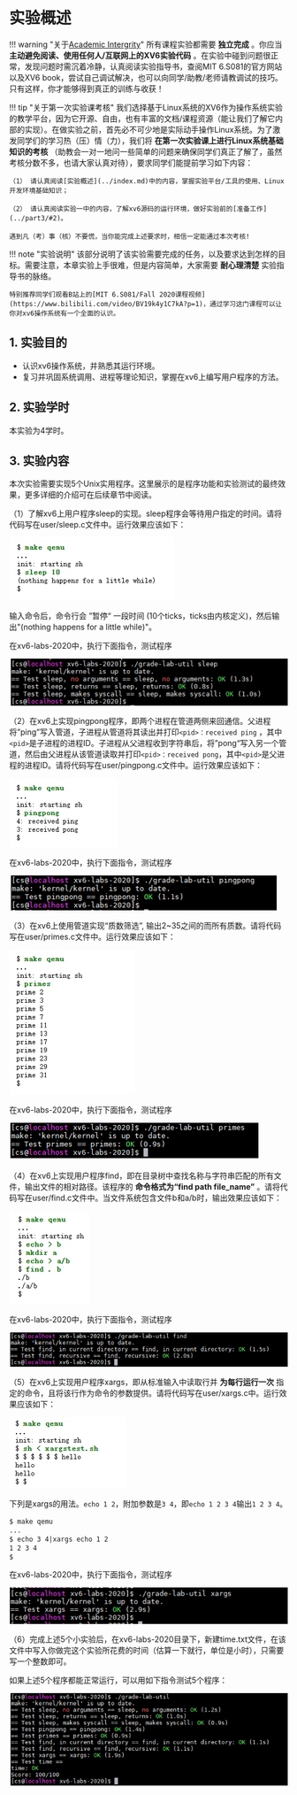 
# 实验概述

!!! warning "关于[Academic Intergrity](https://integrity.mit.edu/)"
    所有课程实验都需要 **独立完成** 。你应当 **主动避免阅读、使用任何人/互联网上的XV6实验代码** 。在实验中碰到问题很正常，发现问题时需沉着冷静，认真阅读实验指导书，查阅MIT 6.S081的官方网站以及XV6 book，尝试自己调试解决，也可以向同学/助教/老师请教调试的技巧。只有这样，你才能够得到真正的训练与收获！

!!! tip "关于第一次实验课考核"
    我们选择基于Linux系统的XV6作为操作系统实验的教学平台，因为它开源、自由，也有丰富的文档/课程资源（能让我们了解它内部的实现）。在做实验之前，首先必不可少地是实际动手操作Linux系统。为了激发同学们的学习热（压）情（力），我们将 **在第一次实验课上进行Linux系统基础知识的考核** （助教会一对一地问一些简单的问题来确保同学们真正了解了，虽然考核分数不多，也请大家认真对待），要求同学们能提前学习如下内容：

    （1） 请认真阅读[实验概述](../index.md)中的内容，掌握实验平台/工具的使用、Linux开发环境基础知识；
    
    （2） 请认真阅读实验一中的内容，了解xv6源码的运行环境，做好实验前的[准备工作](../part3/#2)。
    
    遇到凡（考）事（核）不要慌，当你能完成上述要求时，相信一定能通过本次考核! 
    

!!! note "实验说明"
    该部分说明了该实验需要完成的任务，以及要求达到怎样的目标。需要注意，本章实验上手很难，但是内容简单，大家需要 **耐心理清楚** 实验指导书的脉络。

    特别推荐同学们观看B站上的[MIT 6.S081/Fall 2020课程视频](https://www.bilibili.com/video/BV19k4y1C7kA?p=1)，通过学习这门课程可以让你对xv6操作系统有一个全面的认识。

## 1.  实验目的

- 认识xv6操作系统，并熟悉其运行环境。
- 复习并巩固系统调用、进程等理论知识，掌握在xv6上编写用户程序的方法。

## 2.  实验学时

本实验为4学时。

## 3.  实验内容

本次实验需要实现5个Unix实用程序。这里展示的是程序功能和实验测试的最终效果，更多详细的介绍可在后续章节中阅读。

（1）了解xv6上用户程序sleep的实现。sleep程序会等待用户指定的时间。请将代码写在user/sleep.c文件中。运行效果应该如下：

![image-20201017230825652](part1.assets/image-20201017230825652.png)

输入命令后，命令行会 ”暂停“ 一段时间 (10个ticks，ticks由内核定义)，然后输出"(nothing happens for a little while)"。

在xv6-labs-2020中，执行下面指令，测试程序

![image-20210913094528437](part1.assets/image-20210913094528437.png)

（2）在xv6上实现pingpong程序，即两个进程在管道两侧来回通信。父进程将”ping”写入管道，子进程从管道将其读出并打印`<pid>：received ping` ，其中`<pid>`是子进程的进程ID。子进程从父进程收到字符串后，将”pong“写入另一个管道，然后由父进程从该管道读取并打印`<pid>：received pong`，其中`<pid>`是父进程的进程ID。请将代码写在user/pingpong.c文件中。运行效果应该如下：

![image-20201017230846238](part1.assets/image-20201017230846238.png)

在xv6-labs-2020中，执行下面指令，测试程序

![image-20210913094617315](part1.assets/image-20210913094617315.png)



（3）在xv6上使用管道实现“质数筛选”, 输出2~35之间的而所有质数。请将代码写在user/primes.c文件中。运行效果应该如下：

![image-20201017230855254](part1.assets/image-20201017230855254.png)

在xv6-labs-2020中，执行下面指令，测试程序

![image-20210913094654462](part1.assets/image-20210913094654462.png)

（4）在xv6上实现用户程序find，即在目录树中查找名称与字符串匹配的所有文件，输出文件的相对路径。该程序的 **命令格式为“find path file_name”** 。请将代码写在user/find.c文件中。当文件系统包含文件b和a/b时，输出效果应该如下：

![image-20210914091100817](part1.assets/image-20210914091100817.png)

在xv6-labs-2020中，执行下面指令，测试程序

![image-20210913094755912](part1.assets/image-20210913094755912.png)

（5）在xv6上实现用户程序xargs，即从标准输入中读取行并 **为每行运行一次** 指定的命令，且将该行作为命令的参数提供。请将代码写在user/xargs.c中。运行效果应该如下：

![image-20201017230906954](part1.assets/image-20201017230906954.png)



下列是xargs的用法。`echo 1 2`，附加参数是`3 4`，即`echo 1 2 3 4`输出`1 2 3 4`。

```shell
$ make qemu
...
$ echo 3 4|xargs echo 1 2
1 2 3 4
$
```



在xv6-labs-2020中，执行下面指令，测试程序

![image-20210913094918606](part1.assets/image-20210913094918606.png)

（6）完成上述5个小实验后，在xv6-labs-2020目录下，新建time.txt文件，在该文件中写入你做完这个实验所花费的时间（估算一下就行，单位是小时），只需要写一个整数即可。

如果上述5个程序都能正常运行，可以用如下指令测试5个程序：

![image-20210913095200221](part1.assets/image-20210913095200221.png)